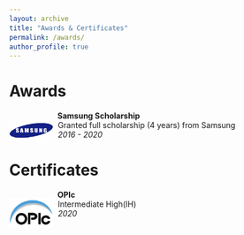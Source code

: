 ```yaml
---
layout: archive
title: "Awards & Certificates"
permalink: /awards/
author_profile: true
---
```


Awards
======
<div>
    <p style="float: left;"><img src="images/samsungscholar.png" width="80"></p>
    <p>
        &nbsp;<b> Samsung Scholarship</b><br>
        &nbsp; Granted full scholarship (4 years) from Samsung <br>
        &nbsp;<em> 2016 - 2020 </em>
   </p>
</div>

Certificates
=====
<div>
    <p style="float: left;"><img src="images/opic.png" width="80"></p>
    <p>
        &nbsp;<b> OPIc </b><br>
        &nbsp; Intermediate High(IH)<br>
        &nbsp;<em> 2020 </em>
   </p>
</div>


